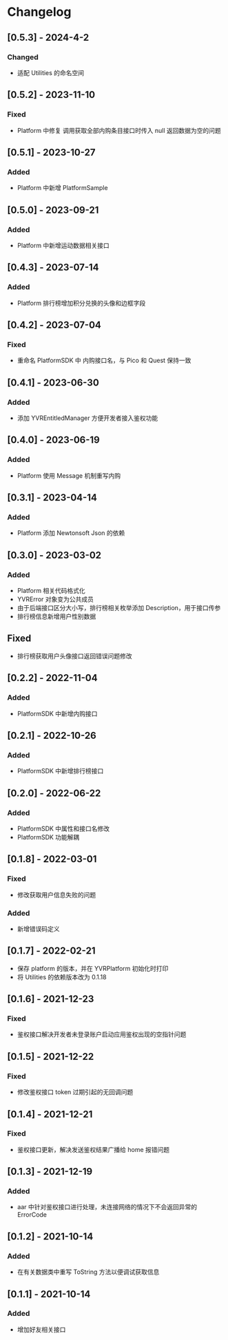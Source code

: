# Changelog

## [0.5.3] - 2024-4-2

### Changed

- 适配 Utilities 的命名空间

## [0.5.2] - 2023-11-10

### Fixed

- Platform 中修复 调用获取全部内购条目接口时传入 null 返回数据为空的问题

## [0.5.1] - 2023-10-27

### Added

- Platform 中新增 PlatformSample

## [0.5.0] - 2023-09-21

### Added

- Platform 中新增运动数据相关接口

## [0.4.3] - 2023-07-14

### Added

- Platform 排行榜增加积分兑换的头像和边框字段

## [0.4.2] - 2023-07-04

### Fixed

- 重命名 PlatformSDK 中 内购接口名，与 Pico 和 Quest 保持一致

## [0.4.1] - 2023-06-30

### Added

- 添加 YVREntitledManager 方便开发者接入鉴权功能

## [0.4.0] - 2023-06-19

### Added

- Platform 使用 Message 机制重写内购

## [0.3.1] - 2023-04-14

### Added

- Platform 添加 Newtonsoft Json 的依赖

## [0.3.0] - 2023-03-02

### Added

- Platform 相关代码格式化
- YVRError 对象变为公共成员
- 由于后端接口区分大小写，排行榜相关枚举添加 Description，用于接口传参
- 排行榜信息新增用户性别数据

## Fixed

- 排行榜获取用户头像接口返回错误问题修改

## [0.2.2] - 2022-11-04

### Added

- PlatformSDK 中新增内购接口

## [0.2.1] - 2022-10-26

### Added

- PlatformSDK 中新增排行榜接口

## [0.2.0] - 2022-06-22

### Added

- PlatformSDK 中属性和接口名修改
- PlatformSDK 功能解耦

## [0.1.8] - 2022-03-01

### Fixed

- 修改获取用户信息失败的问题

### Added

- 新增错误码定义

## [0.1.7] - 2022-02-21

- 保存 platform 的版本，并在 YVRPlatform 初始化时打印
- 将 Utilities 的依赖版本改为 0.1.18

## [0.1.6] - 2021-12-23

### Fixed

- 鉴权接口解决开发者未登录账户启动应用鉴权出现的空指针问题

## [0.1.5] - 2021-12-22

### Fixed

- 修改鉴权接口 token 过期引起的无回调问题

## [0.1.4] - 2021-12-21

### Fixed

- 鉴权接口更新，解决发送鉴权结果广播给 home 报错问题

## [0.1.3] - 2021-12-19

### Added

- aar 中针对鉴权接口进行处理，未连接网络的情况下不会返回异常的 ErrorCode

## [0.1.2] - 2021-10-14

### Added

- 在有关数据类中重写 ToString 方法以便调试获取信息

## [0.1.1] - 2021-10-14

### Added

- 增加好友相关接口
